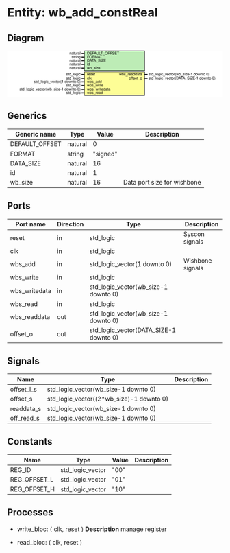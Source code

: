 # Entity: wb_add_constReal

## Diagram

![Diagram](wb_add_constReal.svg "Diagram")
## Generics

| Generic name   | Type    | Value    | Description                 |
| -------------- | ------- | -------- | --------------------------- |
| DEFAULT_OFFSET | natural | 0        |                             |
| FORMAT         | string  | "signed" |                             |
| DATA_SIZE      | natural | 16       |                             |
| id             | natural | 1        |                             |
| wb_size        | natural | 16       | Data port size for wishbone |
## Ports

| Port name     | Direction | Type                                   | Description      |
| ------------- | --------- | -------------------------------------- | ---------------- |
| reset         | in        | std_logic                              | Syscon signals   |
| clk           | in        | std_logic                              |                  |
| wbs_add       | in        | std_logic_vector(1 downto 0)           | Wishbone signals |
| wbs_write     | in        | std_logic                              |                  |
| wbs_writedata | in        | std_logic_vector(wb_size-1 downto 0)   |                  |
| wbs_read      | in        | std_logic                              |                  |
| wbs_readdata  | out       | std_logic_vector(wb_size-1 downto 0)   |                  |
| offset_o      | out       | std_logic_vector(DATA_SIZE-1 downto 0) |                  |
## Signals

| Name       | Type                                     | Description |
| ---------- | ---------------------------------------- | ----------- |
| offset_l_s | std_logic_vector(wb_size-1 downto 0)     |             |
| offset_s   | std_logic_vector((2*wb_size)-1 downto 0) |             |
| readdata_s | std_logic_vector(wb_size-1 downto 0)     |             |
| off_read_s | std_logic_vector(wb_size-1 downto 0)     |             |
## Constants

| Name         | Type             | Value | Description |
| ------------ | ---------------- | ----- | ----------- |
| REG_ID       | std_logic_vector |  "00" |             |
| REG_OFFSET_L | std_logic_vector |  "01" |             |
| REG_OFFSET_H | std_logic_vector |  "10" |             |
## Processes
- write_bloc: ( clk, reset )
**Description**
manage register

- read_bloc: ( clk, reset )
